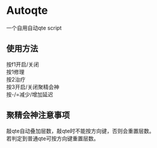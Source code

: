 # Autoqte
 一个自用自动qte script

## 使用方法
 按f1开启/关闭  
 按1修理  
 按2治疗  
 按3开启/关闭聚精会神  
 按-/=减少/增加延迟  
 
## 聚精会神注意事项
 敲qte自动叠加层数，敲qte时不能按方向键，否则会重置层数。  
 若判定到普通qte可按方向键重置层数。
